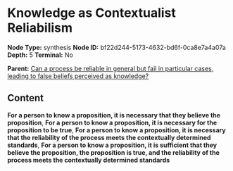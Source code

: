 # Knowledge as Contextualist Reliabilism

**Node Type:** synthesis
**Node ID:** bf22d244-5173-4632-bd6f-0ca8e7a4a07a
**Depth:** 5
**Terminal:** No

**Parent:** [Can a process be reliable in general but fail in particular cases, leading to false beliefs perceived as knowledge?](can-a-process-be-reliable-in-general-but-fail-in-particular-cases-leading-to-false-beliefs-perceived-as-knowledge-antithesis-3bef3b71-6b67-4a68-b77f-613d59b2bb90.md)

## Content

**For a person to know a proposition, it is necessary that they believe the proposition**, **For a person to know a proposition, it is necessary for the proposition to be true**, **For a person to know a proposition, it is necessary that the reliability of the process meets the contextually determined standards**, **For a person to know a proposition, it is sufficient that they believe the proposition, the proposition is true, and the reliability of the process meets the contextually determined standards**
